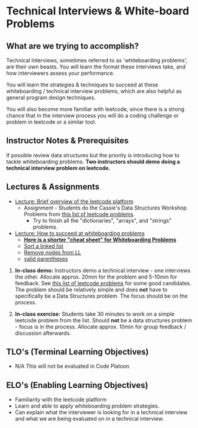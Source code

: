 
# Technical Interviews & White-board Problems

## What are we trying to accomplish?

Technical Interviews, sometimes referred to as 'whiteboarding problems', are their own beasts. You will learn the format these interviews take, and how interviewers assess your performance.

You will learn the strategies & techniques to succeed at these whiteboarding / technical interview problems, which are also helpful as general program design techniques.

You will also become more familiar with leetcode, since there is a strong chance that in the interview process you will do a coding challenge or problem in leetcode or a similar tool.

## Instructor Notes & Prerequisites

If possible review data structures but the priority is introducing how to tackle whiteboarding problems. **Two instructors should demo doing a technical interview problem on leetcode.**

## Lectures & Assignments

- [Lecture: Brief overview of the leetcode platform](./1-leetcode.md)
  - Assignment - Students do the Cassie's Data Structures Workshop Problems from [this list of leetcode problems](https://docs.google.com/document/d/1nrFWrZSIDsGW3vUalt4zIqorE2xuRB5Au3zkMzNY-uQ/edit?usp=sharing).
    - Try to finish all the "dictionaries", "arrays", and "strings" problems.
- [Lecture: How to succeed at whiteboarding problems](./2-how-to-succeed-at-whiteboarding-problems.md)
  - [**Here is a shorter "cheat sheet" for Whiteboarding Problems**](./resources/whiteboarding-problems-cheat-sheet.md)
  - [Sort a linked list](https://leetcode.com/problems/sort-list/)
  - [Remove nodes from LL](https://leetcode.com/problems/remove-nodes-from-linked-list/)
  - [valid parentheses](https://leetcode.com/problems/valid-parentheses/)

1. **In-class demo:** Instructors demo a technical interview - one interviews the other. Allocate approx. 20min for the problem and 5-10min for feedback. See [this list of leetcode problems](https://docs.google.com/document/d/1nrFWrZSIDsGW3vUalt4zIqorE2xuRB5Au3zkMzNY-uQ/edit?usp=sharing) for some good candidates. The problem should be relatively simple and does **not** have to specifically be a Data Structures problem. The focus should be on the process.

2. **In-class exercise:** Students take 30 minutes to work on a simple leetcode problem from the list. Should **not** be a data structures problem - focus is in the process. Allocate approx. 10min for group feedback / discussion afterwards.

## TLO's (Terminal Learning Objectives)

- N/A This will not be evaluated in Code Platoon

## ELO's (Enabling Learning Objectives)

- Familiarity with the leetcode platform
- Learn and able to apply whiteboarding problem strategies.
- Can explain what the interviewer is looking for in a technical interview and what we are being evaluated on in a technical interview.
